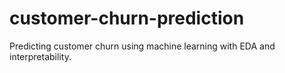 # customer-churn-prediction
Predicting customer churn using machine learning with EDA and interpretability.
